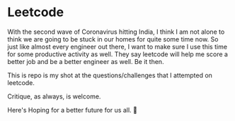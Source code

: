 # Leetcode

With the second wave of Coronavirus hitting India, I think I am not alone to think we are going to be stuck in our homes for quite some time now. So just like almost every engineer out there, I want to make sure I use this time for some productive activity as well. They say leetcode will help me score a better job and be a better engineer as well. Be it then.

This is repo is my shot at the questions/challenges that I attempted on leetcode.

Critique, as always, is welcome.

Here's Hoping for a better future for us all. :vulcan_salute: